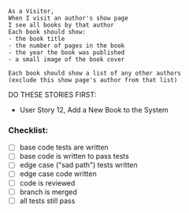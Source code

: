 ```
As a Visitor,
When I visit an author's show page
I see all books by that author
Each book should show:
- the book title
- the number of pages in the book
- the year the book was published
- a small image of the book cover

Each book should show a list of any other authors
(exclude this show page's author from that list)
```

DO THESE STORIES FIRST:
- User Story 12, Add a New Book to the System

### Checklist:

- [ ] base code tests are written
- [ ] base code is written to pass tests
- [ ] edge case ("sad path") tests written
- [ ] edge case code written
- [ ] code is reviewed
- [ ] branch is merged
- [ ] all tests still pass
